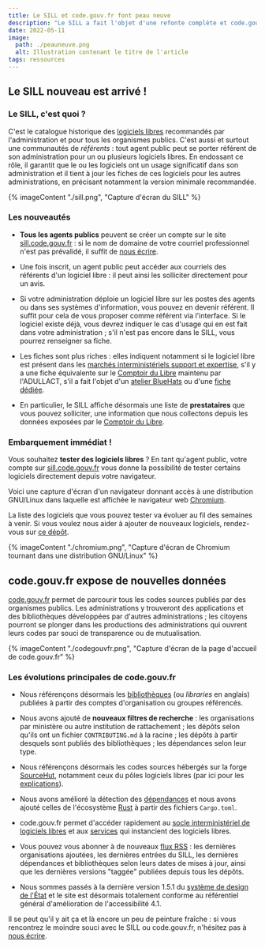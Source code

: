 ```yaml
---
title: Le SILL et code.gouv.fr font peau neuve
description: "Le SILL a fait l'objet d'une refonte complète et code.gouv.fr évolue pour exposer de nouvelles données."
date: 2022-05-11
image:
  path: ./peauneuve.png
  alt: Illustration contenant le titre de l'article
tags: ressources
---
```


## Le SILL nouveau est arrivé !

### Le SILL, c'est quoi ?

C'est le catalogue historique des [logiciels libres](https://fr.wikipedia.org/wiki/Logiciel_libre) recommandés par l'administration et pour tous les organismes publics.  C'est aussi et surtout une communautés de *référents* : tout agent public peut se porter référent de son administration pour un ou plusieurs logiciels libres.  En endossant ce rôle, il garantit que le ou les logiciels ont un usage significatif dans son administration et il tient à jour les fiches de ces logiciels pour les autres administrations, en précisant notamment la version minimale recommandée.

{% imageContent "./sill.png", "Capture d'écran du SILL" %}

### Les nouveautés

- **Tous les agents publics** peuvent se créer un compte sur le site [sill.code.gouv.fr](https://sill.code.gouv.fr) : si le nom de domaine de votre courriel professionnel n'est pas prévalidé, il suffit de [nous écrire](mailto:contact@code.gouv.fr).

- Une fois inscrit, un agent public peut accéder aux courriels des référents d'un logiciel libre : il peut ainsi les solliciter directement pour un avis.
  
- Si votre administration déploie un logiciel libre sur les postes des agents ou dans ses systèmes d'information, vous pouvez en devenir référent.  Il suffit pour cela de vous proposer comme référent via l'interface.  Si le logiciel existe déjà, vous devrez indiquer le cas d'usage qui en est fait dans votre administration ; s'il n'est pas encore dans le SILL, vous pourrez renseigner sa fiche.

- Les fiches sont plus riches : elles indiquent notamment si le logiciel libre est présent dans les [marchés interministériels support et expertise](https://communs.numerique.gouv.fr/utiliser/marches-interministeriels-support-expertise-logiciels-libres/), s'il y a une fiche équivalente sur le [Comptoir du Libre](https://comptoir-du-libre.org/fr/) maintenu par l'ADULLACT, s'il a fait l'objet d'un [atelier BlueHats](https://communs.numerique.gouv.fr/ateliers/) ou d'une [fiche dédiée](https://git.sr.ht/~codegouvfr/sill/tree/master/item/fiches/).

- En particulier, le SILL affiche désormais une liste de **prestataires** que vous pouvez solliciter, une information que nous collectons depuis les données exposées par le [Comptoir du Libre](https://comptoir-du-libre.org/fr/users/providers).

### Embarquement immédiat !

Vous souhaitez **tester des logiciels libres** ?  En tant qu'agent public, votre compte sur [sill.code.gouv.fr](https://sill.code.gouv.fr) vous donne la possibilité de tester certains logiciels directement depuis votre navigateur.

Voici une capture d'écran d'un navigateur donnant accès à une distribution GNU/Linux dans laquelle est affichée le navigateur web [Chromium](https://sill.code.gouv.fr/catalogue?software=Chromium).

La liste des logiciels que vous pouvez tester va évoluer au fil des semaines à venir.  Si vous voulez nous aider à ajouter de nouveaux logiciels, rendez-vous sur [ce dépôt](https://github.com/etalab/helm-charts-sill).

{% imageContent "./chromium.png", "Capture d'écran de Chromium tournant dans une distribution GNU/Linux" %}

## code.gouv.fr expose de nouvelles données

[code.gouv.fr](https://code.gouv.fr/public/) permet de parcourir tous les codes sources publiés par des organismes publics.  Les administrations y trouveront des applications et des bibliothèques développées par d'autres administrations ; les citoyens pourront se plonger dans les productions des administrations qui ouvrent leurs codes par souci de transparence ou de mutualisation.

{% imageContent "./codegouvfr.png", "Capture d'écran de la page d'accueil de code.gouv.fr" %}

### Les évolutions principales de code.gouv.fr

- Nous référençons désormais les [bibliothèques](https://code.gouv.fr/public/#/libs) (ou *libraries* en anglais) publiées à partir des comptes d'organisation ou groupes référencés.

- Nous avons ajouté de **nouveaux filtres de recherche** : les organisations par ministère ou autre institution de rattachement ; les dépôts selon qu'ils ont un fichier `CONTRIBUTING.md` à la racine ; les dépôts à partir desquels sont publiés des bibliothèques ; les dépendances selon leur type.

- Nous référençons désormais les codes sources hébergés sur la forge [SourceHut](https://sourcehut.org/), notamment ceux du pôles logiciels libres (par ici pour les [explications](https://man.sr.ht/~codegouvfr/logiciels-libres/pourquoi-sourcehut.md)).

- Nous avons amélioré la détection des [dépendances](https://code.gouv.fr/public/#/deps) et nous avons ajouté celles de l'écosystème [Rust](https://code.gouv.fr/public/#/repos?language=Rust) à partir des fichiers `Cargo.toml`.

- code.gouv.fr permet d'accéder rapidement au [socle interministériel de logiciels libres](https://code.gouv.fr/public/#/sill) et aux [services](https://code.gouv.fr/public/#/services) qui instancient des logiciels libres.

- Vous pouvez vous abonner à de nouveaux [flux RSS](https://code.gouv.fr/public/#/feeds) : les dernières organisations ajoutées, les dernières entrées du SILL, les dernières dépendances et bibliothèques selon leurs dates de mises à jour, ainsi que les dernières versions "taggée" publiées depuis tous les dépôts.

- Nous sommes passés à la dernière version 1.5.1 du [système de design de l'État](https://www.systeme-de-design.gouv.fr/) et le site est désormais totalement conforme au référentiel général d'amélioration de l'accessibilité 4.1.

Il se peut qu'il y ait ça et là encore un peu de peinture fraîche : si vous rencontrez le moindre souci avec le SILL ou code.gouv.fr, n'hésitez pas à [nous écrire](mailto:contact@code.gouv.fr).
